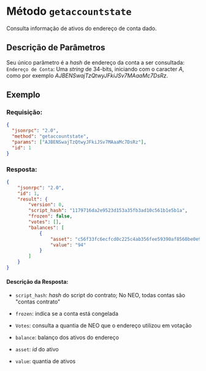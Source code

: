 # Método `getaccountstate`

Consulta informação de ativos do endereço de conta dado.


## Descrição de Parâmetros

Seu único parâmetro é a *hash* de endereço da conta a ser consultada:
  `Endereço de Conta`: Uma *string* de 34-bits, iniciando com o caracter *A*, como por exemplo *AJBENSwajTzQtwyJFkiJSv7MAaaMc7DsRz*.

## Exemplo

### Requisição:

```json
{
  "jsonrpc": "2.0",
  "method": "getaccountstate",
  "params": ["AJBENSwajTzQtwyJFkiJSv7MAaaMc7DsRz"],
  "id": 1
}
```

### Resposta:

```json
{
    "jsonrpc": "2.0",
    "id": 1,
    "result": {
        "version": 0,
        "script_hash": "1179716da2e9523d153a35fb3ad10c561b1e5b1a",
        "frozen": false,
        "votes": [],
        "balances": [
            {
                "asset": "c56f33fc6ecfcd0c225c4ab356fee59390af8560be0e930faebe74a6daff7c9b",
                "value": "94"
            }
        ]
    }
}
```

#### Descrição da Resposta:

  - `script_hash`: *hash* do script do contrato; No NEO, todas contas são "contas contrato"

  - `frozen`: indica se a conta está congelada

  - `Votes`: consulta a quantia de NEO que o endereço utilizou em votação

  - `balance`: balanço dos ativos do endereço

  - `asset`: *id* do ativo

  - `value`: quantia de ativos

